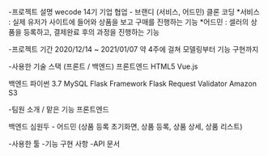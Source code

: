 -프로젝트 설명
wecode 14기 기업 협업 - 브랜디 (서비스, 어드민) 클론 코딩
*서비스 : 실제 유저가 사이트에 들어와 상품을 보고 구매를 진행하는 기능
*어드민 : 셀러의 상품을 등록하고, 결제완료 후의 과정을 진행하는 기능

-프로젝트 기간
2020/12/14 ~ 2021/01/07 약 4주에 걸쳐 모델링부터 기능 구현까지

-사용한 기술 스택 (프론트 / 백엔드) 
프론트엔드
HTML5 
Vue.js

백엔드
파이썬 3.7
MySQL
Flask Framework
Flask Request Validator
Amazon S3

-팀원 소개 / 맡은 기능
프론트엔드
 
백엔드
 심원두 - 어드민 (상품 등록 초기화면, 상품 등록, 상품 상세, 상품 리스트)
 
-사용한 툴
-기능 구현 사항
-API 문서
